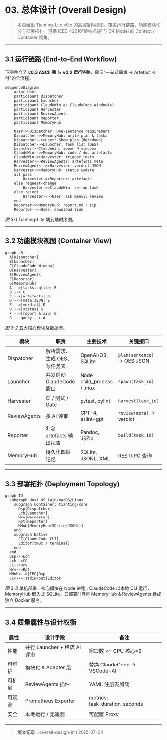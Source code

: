 # 03. 总体设计 (Overall Design)
<!-- status: done -->

> 本章给出 Tianting-Lite v0.x 的高层架构视图，覆盖运行链路、功能模块切分与部署拓扑。遵循 IEEE-42010"架构描述"与 C4 Model 的 Context / Container 视角。

---

## 3.1 运行链路 (End-to-End Workflow)

下图整合了 **v0.3 ASCII 图** 与 **v0.2 运行链路**，展示"一句话需求 → Artefact 交付"的全流程。

```mermaid
sequenceDiagram
    actor User
    participant Dispatcher
    participant Launcher
    participant ClaudeWin as ClaudeCode Window(s)
    participant Harvester
    participant ReviewAgents
    participant Reporter
    participant MemoryHub

    User->>Dispatcher: One-sentence requirement
    Dispatcher->>MemoryHub: write plan & tasks
    Dispatcher-->>User: Show plan (Markdown)
    Dispatcher->>Launcher: task list (OES)
    Launcher->>ClaudeWin: spawn N windows
    ClaudeWin-->>MemoryHub: code / doc artefacts
    ClaudeWin->>Harvester: trigger tests
    Harvester->>ReviewAgents: artefacts meta
    ReviewAgents-->>Harvester: verdict JSON
    Harvester->>MemoryHub: status update
    alt pass
        Harvester->>Reporter: artefacts
    else request-change
        Harvester->>ClaudeWin: re-run task
    else reject
        Harvester-->>User: ask manual review
    end
    Reporter->>MemoryHub: report.md + zip
    Reporter-->>User: download link
```

*图 3-1* Tianting-Lite 端到端时序图。

---

## 3.2 功能模块视图 (Container View)

```mermaid
graph LR
  A[Dispatcher]
  B[Launcher]
  C[ClaudeCode Window]
  D[Harvester]
  E[ReviewAgents]
  F[Reporter]
  G[MemoryHub]
  A -->|tasks.sqlite| B
  B --> C
  C -->|artefacts| D
  D -->|meta JSON| E
  E -->|verdict| D
  D -->|status| G
  F -->|report & zip| G
  G -. query .-> A
```

*图 3-2* 五大核心模块及数据流。

| 模块 | 职责 | 主要技术 | 关键接口 |
|------|------|---------|-----------|
| Dispatcher | 解析需求、生成 OES、写任务表 | OpenAI/O3, SQLite | `plan(sentence)` → OES JSON |
| Launcher | 并发启动 ClaudeCode 窗口 | Node child_process / tmux | `spawn(task_id)` |
| Harvester | CI / 测试 / Gate | pytest, pylint | `harvest(task_id)` |
| ReviewAgents | 多 AI 评审 | GPT-4, eslint-gpt | `review(meta)` → verdict |
| Reporter | 汇总 artefacts 输出报告 | Pandoc, JSZip | `build(task_id)` |
| MemoryHub | 持久化四层记忆 | SQLite, JSONL, XML | REST/IPC 查询 |

---

## 3.3 部署拓扑 (Deployment Topology)

```mermaid
graph TD
  subgraph Host OS (Win/macOS/Linux)
    subgraph Container: tianting-core
      Dsp[Dispatcher]
      Lch[Launcher]
      Hrv[Harvester]
      Rpt[Reporter]
      MHub[MemoryHub(SQLite/JSONL)]
    end
    subgraph Native
      CC[ClaudeCode CLI]
      Editor[tmux / terminal]
    end
  end
  Dsp-->Lch
  Lch-->CC
  CC-->Hrv
  Hrv-->Rpt
  MHub<-->|IPC|Dsp
  CC<-->|stdin/out|Editor
```

*图 3-3* 单机部署：核心模块在 Node 进程；ClaudeCode 以本地 CLI 运行，MemoryHub 嵌入式 SQLite。云部署时可将 MemoryHub & ReviewAgents 拆成独立 Docker 服务。

---

## 3.4 质量属性与设计权衡
| 属性 | 设计手段 | 备注 |
|------|----------|------|
| 性能 | 并行 Launcher + 稀疏 AI 评审 | 窗口数 <= CPU 核心*2 |
| 可维护 | 模块化 & Adapter 层 | 替换 ClaudeCode → VSCode-AI |
| 可扩展 | ReviewAgents 插件 | YAML 注册表加载 |
| 可观测 | Prometheus Exporter | metrics: task_duration_seconds |
| 安全 | 本地运行 / 无遥测 | 可配置 Proxy |

---
> **版本记录**：overall-design-init 2025-07-04 